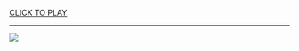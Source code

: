 
<a href="https://premium76.site?title=unblocked_fighting_games&ref=13M">CLICK TO PLAY</a></h3>
<hr>

<a href="https://premium76.site?title=unblocked_fighting_games&ref=13M"><img src="https://clearcache.store/games.png"></a>


